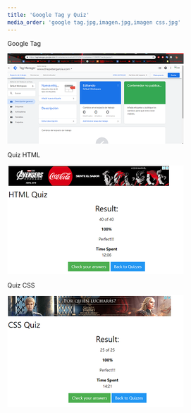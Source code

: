 ```yaml
---
title: 'Google Tag y Quiz'
media_order: 'google tag.jpg,imagen.jpg,imagen css.jpg'
---
```


Google Tag

![](google%20tag.jpg)

Quiz HTML

![](imagen.jpg)

Quiz CSS

![](imagen%20css.jpg)